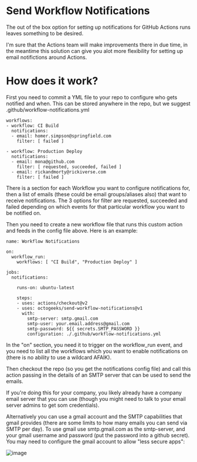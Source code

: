 # Send Workflow Notifications

The out of the box option for setting up notifications for GitHub Actions runs leaves something to be desired.

I'm sure that the Actions team will make improvements there in due time, in the meantime this solution can give you alot more flexibility for setting up email notifictions around Actions.

# How does it work?

First you need to commit a YML file to your repo to configure who gets notified and when. This can be stored anywhere in the repo, but we suggest .github/workflow-notifications.yml

```
workflows:
- workflow: CI Build
  notifications:
  - email: homer.simpson@springfield.com
    filter: [ failed ]

- workflow: Production Deploy
  notifications:
  - email: mona@github.com
    filter: [ requested, succeeded, failed ]
  - email: rickandmorty@rickiverse.com
    filter: [ failed ]
```

There is a section for each Workflow you want to configure notifications for, then a list of emails (these could be email groups/aliases also) that want to receive notifications. The 3 options for filter are requested, succeeded and failed depending on which events for that particular workflow you want to be notified on.

Then you need to create a new workflow file that runs this custom action and feeds in the config file above. Here is an example:

```
name: Workflow Notifications

on:
  workflow_run:
    workflows: [ "CI Build", "Production Deploy" ]

jobs:
  notifications:

    runs-on: ubuntu-latest

    steps:
    - uses: actions/checkout@v2
    - uses: octogeeks/send-workflow-notifications@v1
      with:
        smtp-server: smtp.gmail.com
        smtp-user: your.email.address@gmail.com
        smtp-password: ${{ secrets.SMTP_PASSWORD }}
        configuration: ./.github/workflow-notifications.yml
```

In the "on" section, you need it to trigger on the workflow_run event, and you need to list all the workflows which you want to enable notifications on (there is no ability to use a wildcard AFAIK).

Then checkout the repo (so you get the notifications config file) and call this action passing in the details of an SMTP server that can be used to send the emails.

If you're doing this for your company, you likely already have a company email server that you can use (though you might need to talk to your email server admins to get som credentials).

Alternatively you can use a gmail account and the SMTP capabilities that gmail provides (there are some limits to how many emails you can send via SMTP per day). To use gmail use smtp.gmail.com as the smtp-server, and your gmail username and password (put the password into a github secret).  You may need to configure the gmail account to allow "less secure apps":

![image](https://user-images.githubusercontent.com/1508559/135171282-1b3eb4bc-0d82-41c5-a1ce-b38375aba698.png)
